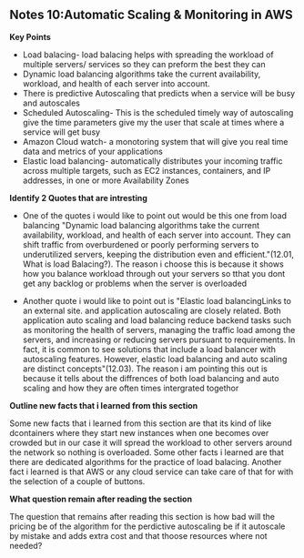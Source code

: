 ## Notes 10:Automatic Scaling & Monitoring in AWS

**Key Points**
+ Load balacing- load balacing helps with spreading the workload of multiple servers/ services so they can preform the best they can
+ Dynamic load balancing algorithms take the current availability, workload, and health of each server into account.
+ There is predictive Autoscaling that predicts when a service will be busy and autoscales 
+ Scheduled Autoscaling- This is the scheduled timely way of autoscaling give the time parameters give my the user that scale at times where a service will get busy
+ Amazon Cloud watch- a monotoring system that will give you real time data and metrics of your applications 
+ Elastic load balancing- automatically distributes your incoming traffic across multiple targets, such as EC2 instances, containers, and IP addresses, in one or more Availability Zones

**Identify 2 Quotes that are intresting**
+ One of the quotes i would like to point out would be this one from load balancing "Dynamic load balancing algorithms take the current availability, workload, and health of each server into account. They can shift traffic from overburdened or poorly performing servers to underutilized servers, keeping the distribution even and efficient."(12.01, What is load Balacing?). The reason i choose this is because it shows how you balance workload through out your servers so tthat you dont get any backlog or problems when the server is overloaded

+ Another quote i would like to point out is "Elastic load balancingLinks to an external site. and application autoscaling are closely related. Both application auto scaling and load balancing reduce backend tasks such as monitoring the health of servers, managing the traffic load among the servers, and increasing or reducing servers pursuant to requirements. In fact, it is common to see solutions that include a load balancer with autoscaling features. However, elastic load balancing and auto scaling are distinct concepts"(12.03). The reason i am pointing this out is because it tells about the diffrences of both load balancing and auto scaling and how they are often times intergrated togethor

**Outline new facts that i learned from this section**

Some new facts that i learned from this section are that its kind of like dcontainers where they start new instances when one becomes over crowded but in our case it will spread the workload to other servers around the network so nothing is overloaded. Some other facts i learned are that there are dedicated algorithms for the practice of load balacing. Another fact i learned is that AWS or any cloud service can take care of that for with the selection of a couple of buttons.


**What question remain after reading the section**

The question that remains after reading this section is how bad will the pricing be of the algorithm for the perdictive autoscaling be if it autoscale by mistake and adds extra cost and that thoose resources where not needed? 
